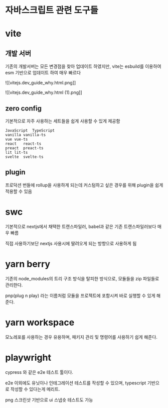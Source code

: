 #  자바스크립트 관련 도구들


# vite

## 개발 서버

기존의 개발서버는 모든 변경점을 찾아 업데이트 하였지만, vite는 esbuild를 이용하여 esm 기반으로 업데이트 하여 매우 빠르다 


![[vitejs.dev_guide_why.html.png]]


![[vitejs.dev_guide_why.html (1).png]]

## zero config

기본적으로 자주 사용하는 세트들을 쉽게 사용할 수 있게 제공함

```
JavaScript	TypeScript
vanilla	vanilla-ts
vue	vue-ts
react	react-ts
preact	preact-ts
lit	lit-ts
svelte	svelte-ts
```


## plugin

프로덕션 번들에 rollup을 사용하게 되는데 커스텀하고 싶은 경우를 위해 plugin을 쉽게 적용할 수 있음

# swc

기본적으로 nextjs에서 채택한 트랜스파일러, babel과 같은 기존 트랜스파일러보다 매우 빠름

직접 사용하기보단 nextjs 사용시에 딸려오게 되는 방향으로 사용하게 됨


# yarn berry

기존의 node_modules의 트리 구조 방식을 탈피한 방식으로, 모듈들을 zip 파일들로 관리한다.

pnp(plug n play) 라는 이름처럼 모듈을 프로젝트에 포함시켜 바로 실행할 수 있게 해준다.



# yarn workspace

모노레포를 사용하는 경우 유용하며, 패키지 관리 및 명령어를 사용하기 쉽게 해준다.



# playwright

cypress 와 같은 e2e 테스트 툴이다. 

e2e 이외에도 유닛이나 인테그레이션 테스트를 작성할 수 있으며, typescript 기반으로 작성할 수 있다는게 메리트.

png 스크린샷 기반으로 ui 스냅숏 테스트도 가능
